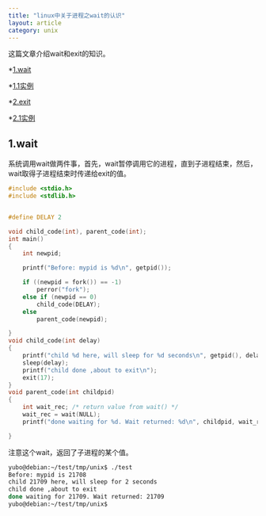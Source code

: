 ```yaml
---
title: "linux中关于进程之wait的认识"
layout: article
category: unix
---
```


这篇文章介绍wait和exit的知识。

*[1.wait](#1)

*[1.1实例](#1.1)

*[2.exit](#2)

*[2.1实例](#2.1)

<h2 id="1">1.wait</h2>

系统调用wait做两件事，首先，wait暂停调用它的进程，直到子进程结束，然后，wait取得子进程结束时传递给exit的值。

```c
#include <stdio.h>
#include <stdlib.h>


#define DELAY 2

void child_code(int), parent_code(int);
int main()
{
	int newpid;

	printf("Before: mypid is %d\n", getpid());

	if ((newpid = fork()) == -1)
		perror("fork");
	else if (newpid == 0)
		child_code(DELAY);
	else
		parent_code(newpid);

}
void child_code(int delay)
{
	printf("child %d here, will sleep for %d seconds\n", getpid(), delay);
	sleep(delay);
	printf("child done ,about to exit\n");
	exit(17);
}
void parent_code(int childpid)
{
	int wait_rec; /* return value from wait() */
	wait_rec = wait(NULL);
	printf("done waiting for %d. Wait returned: %d\n", childpid, wait_rec);

}

```

注意这个wait，返回了子进程的某个值。

```bash
yubo@debian:~/test/tmp/unix$ ./test
Before: mypid is 21708
child 21709 here, will sleep for 2 seconds
child done ,about to exit
done waiting for 21709. Wait returned: 21709
yubo@debian:~/test/tmp/unix$
```



